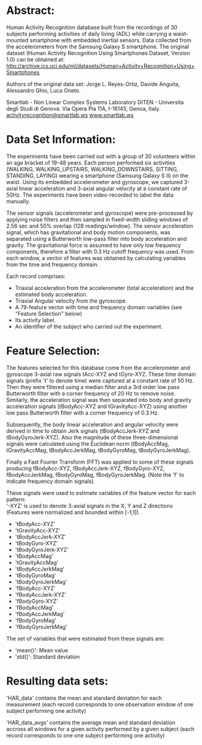 
# Abstract: 

Human Activity Recognition database built from the recordings of 30 subjects performing activities of daily living (ADL) while carrying a waist-mounted smartphone with embedded inertial sensors. Data collected from the accelerometers from the Samsung Galaxy S smartphone. The original dataset (Human Activity Recognition Using Smartphones Dataset, Version 1.0) can be obtained at: http://archive.ics.uci.edu/ml/datasets/Human+Activity+Recognition+Using+Smartphones

Authors of the original data set: Jorge L. Reyes-Ortiz, Davide Anguita, Alessandro Ghio, Luca Oneto.

Smartlab - Non Linear Complex Systems Laboratory
DITEN - Universita degli Studi di Genova.
Via Opera Pia 11A, I-16145, Genoa, Italy.
activityrecognition@smartlab.ws
www.smartlab.ws

# Data Set Information:

The experiments have been carried out with a group of 30 volunteers within an age bracket of 19-48 years. Each person performed six activities (WALKING, WALKING_UPSTAIRS, WALKING_DOWNSTAIRS, SITTING, STANDING, LAYING) wearing a smartphone (Samsung Galaxy S II) on the waist. Using its embedded accelerometer and gyroscope, we captured 3-axial linear acceleration and 3-axial angular velocity at a constant rate of 50Hz. The experiments have been video-recorded to label the data manually.

The sensor signals (accelerometer and gyroscope) were pre-processed by applying noise filters and then sampled in fixed-width sliding windows of 2.56 sec and 50% overlap (128 readings/window). The sensor acceleration signal, which has gravitational and body motion components, was separated using a Butterworth low-pass filter into body acceleration and gravity. The gravitational force is assumed to have only low frequency components, therefore a filter with 0.3 Hz cutoff frequency was used. From each window, a vector of features was obtained by calculating variables from the time and frequency domain.

Each record comprises:

- Triaxial acceleration from the accelerometer (total acceleration) and the estimated body acceleration.
- Triaxial Angular velocity from the gyroscope. 
- A 79-feature vector with time and frequency domain variables (see "Feature Selection" below) 
- Its activity label. 
- An identifier of the subject who carried out the experiment.

# Feature Selection:

The features selected for this database come from the accelerometer and gyroscope 3-axial raw signals tAcc-XYZ and tGyro-XYZ. These time domain signals (prefix 't' to denote time) were captured at a constant rate of 50 Hz. Then they were filtered using a median filter and a 3rd order low pass Butterworth filter with a corner frequency of 20 Hz to remove noise. Similarly, the acceleration signal was then separated into body and gravity acceleration signals (tBodyAcc-XYZ and tGravityAcc-XYZ) using another low pass Butterworth filter with a corner frequency of 0.3 Hz. 

Subsequently, the body linear acceleration and angular velocity were derived in time to obtain Jerk signals (tBodyAccJerk-XYZ and tBodyGyroJerk-XYZ). Also the magnitude of these three-dimensional signals were calculated using the Euclidean norm (tBodyAccMag, tGravityAccMag, tBodyAccJerkMag, tBodyGyroMag, tBodyGyroJerkMag). 

Finally a Fast Fourier Transform (FFT) was applied to some of these signals producing fBodyAcc-XYZ, fBodyAccJerk-XYZ, fBodyGyro-XYZ, fBodyAccJerkMag, fBodyGyroMag, fBodyGyroJerkMag. (Note the 'f' to indicate frequency domain signals). 

These signals were used to estimate variables of the feature vector for each pattern:  
'-XYZ' is used to denote 3-axial signals in the X, Y and Z directions (Features were normalized and bounded within [-1,1]).

* 'tBodyAcc-XYZ'
* 'tGravityAcc-XYZ'
* 'tBodyAccJerk-XYZ'
* 'tBodyGyro-XYZ'
* 'tBodyGyroJerk-XYZ'
* 'tBodyAccMag'
* 'tGravityAccMag'
* 'tBodyAccJerkMag'
* 'tBodyGyroMag'
* 'tBodyGyroJerkMag'
* 'fBodyAcc-XYZ'
* 'fBodyAccJerk-XYZ'
* 'fBodyGyro-XYZ'
* 'fBodyAccMag'
* 'fBodyAccJerkMag'
* 'fBodyGyroMag'
* 'fBodyGyroJerkMag'

The set of variables that were estimated from these signals are: 

* 'mean()': Mean value
* 'std()': Standard deviation

# Resulting data sets:

'HAR_data' contains the mean and standard deviation for each measurement (each record corresponds to one observation window of one subject performing one activity)

'HAR_data_avgs' contains the average mean and standard deviation accross all windows for a given activity performed by a given subject (each record corresponds to one one subject performing one activity)
